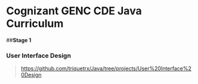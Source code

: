 # Cognizant GENC CDE Java Curriculum
##**Stage 1**
### User Interface Design
> https://github.com/triquetrx/Java/tree/projects/User%20Interface%20Design
